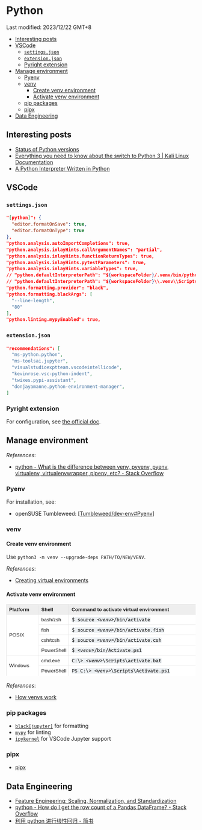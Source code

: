 # Python

Last modified: 2023/12/22 GMT+8

- [Interesting posts](#interesting-posts)
- [VSCode](#vscode)
  - [`settings.json`](#settingsjson)
  - [`extension.json`](#extensionjson)
  - [Pyright extension](#pyright-extension)
- [Manage environment](#manage-environment)
  - [Pyenv](#pyenv)
  - [venv](#venv)
    - [Create venv environment](#create-venv-environment)
    - [Activate venv environment](#activate-venv-environment)
  - [pip packages](#pip-packages)
  - [pipx](#pipx)
- [Data Engineering](#data-engineering)

## Interesting posts

- [Status of Python versions](https://devguide.python.org/versions/)
- [Everything you need to know about the switch to Python 3 | Kali Linux Documentation](https://www.kali.org/docs/general-use/python3-transition/)
- [A Python Interpreter Written in Python](https://aosabook.org/en/500L/a-python-interpreter-written-in-python.html)

## VSCode

### `settings.json`

```json
"[python]": {
  "editor.formatOnSave": true,
  "editor.formatOnType": true
},
"python.analysis.autoImportCompletions": true,
"python.analysis.inlayHints.callArgumentNames": "partial",
"python.analysis.inlayHints.functionReturnTypes": true,
"python.analysis.inlayHints.pytestParameters": true,
"python.analysis.inlayHints.variableTypes": true,
// "python.defaultInterpreterPath": "${workspaceFolder}/.venv/bin/python",
// "python.defaultInterpreterPath": "${workspaceFolder}\\.venv\\Scripts\\python.exe",
"python.formatting.provider": "black",
"python.formatting.blackArgs": [
  "--line-length",
  "80"
],
"python.linting.mypyEnabled": true,
```

### `extension.json`

```json
"recommendations": [
  "ms-python.python",
  "ms-toolsai.jupyter",
  "visualstudioexptteam.vscodeintellicode",
  "kevinrose.vsc-python-indent",
  "twixes.pypi-assistant",
  "donjayamanne.python-environment-manager",
]
```

### Pyright extension

For configuration, see [the official doc](https://github.com/microsoft/pyright/blob/main/docs/configuration.md).

## Manage environment

*References*:

- [python - What is the difference between venv, pyvenv, pyenv, virtualenv, virtualenvwrapper, pipenv, etc? - Stack Overflow](https://stackoverflow.com/questions/41573587/what-is-the-difference-between-venv-pyvenv-pyenv-virtualenv-virtualenvwrappe)

### Pyenv

For installation, see:

- openSUSE Tumbleweed: [[Tumbleweed/dev-env#Pyenv]]

### venv

#### Create venv environment

Use `python3 -m venv --upgrade-deps PATH/TO/NEW/VENV`.

*References*:

- [Creating virtual environments](https://docs.python.org/3/library/venv.html#creating-virtual-environments)

#### Activate venv environment

![venv_activate](attachments/venv_activate.png)

*References*:

- [How venvs work](https://docs.python.org/3/library/venv.html#how-venvs-work)

### pip packages

- [`black[jupyter]`](https://black.readthedocs.io/en/stable/getting_started.html#installation) for formatting
- [`mypy`](https://mypy.readthedocs.io/en/stable/getting_started.html#installing-and-running-mypy) for linting
- [`ipykernel`](https://ipython.readthedocs.io/en/stable/install/kernel_install.html#kernels-for-python-2-and-3) for VSCode Jupyter support

### pipx

- [pipx](https://pypa.github.io/pipx/)

## Data Engineering

- [Feature Engineering: Scaling, Normalization, and Standardization](https://www.analyticsvidhya.com/blog/2020/04/feature-scaling-machine-learning-normalization-standardization/)
- [python - How do I get the row count of a Pandas DataFrame? - Stack Overflow](https://stackoverflow.com/questions/15943769/how-do-i-get-the-row-count-of-a-pandas-dataframe)
- [利用 python 进行线性回归 - 简书](https://www.jianshu.com/p/e55a8c9e4b56)

[//begin]: # "Autogenerated link references for markdown compatibility"
[Tumbleweed/dev-env#Pyenv]: ..%2Fnotes-OS%2FLinux%2FopenSUSE%2FTumbleweed%2Fdev-env.md "OpenSUSE Tumbleweed Development Environment"
[//end]: # "Autogenerated link references"
